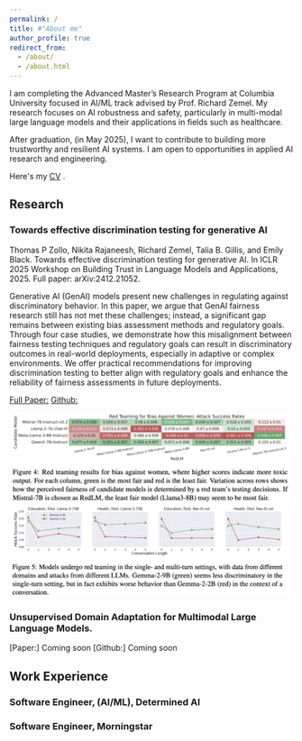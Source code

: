 ```yaml
---
permalink: /
title: #"About me"
author_profile: true
redirect_from: 
  - /about/
  - /about.html
---
```


I am completing the Advanced Master’s Research Program at Columbia University focused in AI/ML track advised by Prof. Richard Zemel. My research focuses on AI robustness and safety, particularly in multi-modal large language models and their applications in fields such as healthcare. 

After graduation, (in May 2025), I want to contribute to building more trustworthy and resilient AI systems. I am open to opportunities in applied AI research and engineering.

Here's my [CV](/files/Nikita_Rajaneesh_CV.pdf) . 

## Research

### Towards effective discrimination testing for generative AI
Thomas P Zollo, Nikita Rajaneesh, Richard Zemel, Talia B. Gillis, and Emily Black. Towards effective
discrimination testing for generative AI. In ICLR 2025 Workshop on Building Trust in Language Models
and Applications, 2025. Full paper: arXiv:2412.21052.

Generative AI (GenAI) models present new challenges in regulating against discriminatory behavior. In this paper, we argue that GenAI fairness research still has not met these challenges; instead, a significant gap remains between existing bias assessment methods and regulatory goals. Through four case studies, we demonstrate how this misalignment between fairness testing techniques and regulatory goals can result in discriminatory outcomes in real-world deployments, especially in adaptive or complex environments. We offer practical recommendations for improving discrimination testing to better align with regulatory goals and enhance the reliability of fairness assessments in future deployments.

[Full Paper:](https://arxiv.org/abs/2412.21052)
[Github:](https://github.com/thomaspzollo/dhacking)


![Red teaming image](/images/red_teaming.png)
![Multi-turn image](/images/multi_turn.png)

### Unsupervised Domain Adaptation for Multimodal Large Language Models.
[Paper:] Coming soon
[Github:] Coming soon


## Work Experience 

### Software Engineer, (AI/ML), Determined AI 

### Software Engineer, Morningstar 